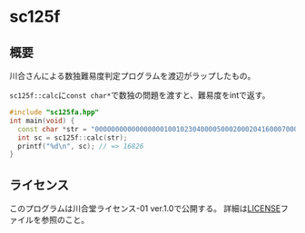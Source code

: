 # sc125f

## 概要

川合さんによる数独難易度判定プログラムを渡辺がラップしたもの。

`sc125f::calc`に`const char*`で数独の問題を渡すと、難易度をintで返す。

```cpp
#include "sc125fa.hpp"
int main(void) {
  const char *str = "000000000000000001001023040000500020002041600070000000004036702060050030800900060";
  int sc = sc125f::calc(str);
  printf("%d\n", sc); // => 16826
}
```

## ライセンス

このプログラムは川合堂ライセンス-01 ver.1.0で公開する。
詳細は[LICENSE](LICENSE)ファイルを参照のこと。
